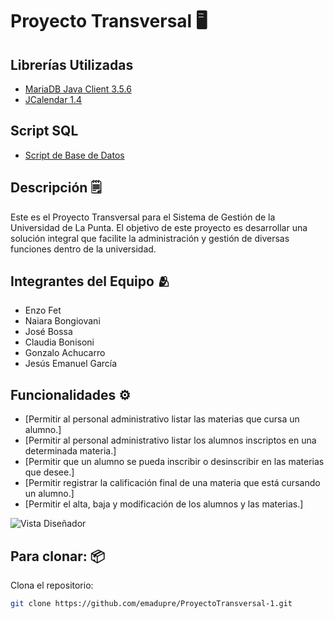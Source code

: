 # Proyecto Transversal 🖥️

## Librerías Utilizadas
- [MariaDB Java Client 3.5.6](./lib/mariadb-java-client-3.5.6.jar)
- [JCalendar 1.4](./lib/jcalendar-1.4.jar)

## Script SQL
- [Script de Base de Datos](./script/gp5_universidadulp.sql)

## Descripción 🗒️
Este es el Proyecto Transversal para el Sistema de Gestión de la Universidad de La Punta. El objetivo de este proyecto es desarrollar una solución integral que facilite la administración y gestión de diversas funciones dentro de la universidad.

## Integrantes del Equipo 🫂
- Enzo Fet
- Naiara Bongiovani
- José Bossa
- Claudia Bonisoni
- Gonzalo Achucarro
- Jesús Emanuel García

## Funcionalidades ⚙️
- [Permitir al personal administrativo listar las materias que cursa un alumno.]
- [Permitir al personal administrativo listar los alumnos inscriptos en una determinada materia.]
- [Permitir que un alumno se pueda inscribir o desinscribir en las materias que desee.]
- [Permitir registrar la calificación final de una materia que está cursando un alumno.]
- [Permitir el alta, baja y modificación de los alumnos y las materias.]

![Vista Diseñador](./img/vista-diseñador.jpg)

## Para clonar: 📦
Clona el repositorio:
   ```bash
   git clone https://github.com/emadupre/ProyectoTransversal-1.git
